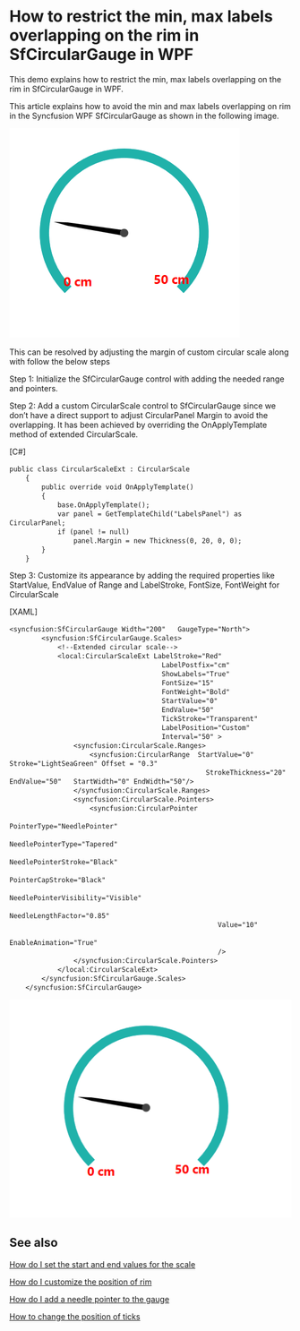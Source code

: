 # How to restrict the min, max labels overlapping on the rim in SfCircularGauge in WPF

This demo explains how to restrict the min, max labels overlapping on the rim in SfCircularGauge in WPF.

This article explains how to avoid the min and max labels overlapping on rim in the Syncfusion WPF SfCircularGauge as shown in the following image.

![](overlap_issue.png)

This can be resolved by adjusting the margin of custom circular scale along with follow the below steps

Step 1: Initialize the SfCircularGauge control with adding the needed range and pointers. 

Step 2: Add a custom CircularScale control  to SfCircularGauge since we don’t have a direct support to adjust CircularPanel Margin to avoid the overlapping. It has been achieved by overriding the OnApplyTemplate method of extended CircularScale.

[C#]

```
public class CircularScaleExt : CircularScale
    {
        public override void OnApplyTemplate()
        {
            base.OnApplyTemplate();
            var panel = GetTemplateChild("LabelsPanel") as CircularPanel;
            if (panel != null)
                panel.Margin = new Thickness(0, 20, 0, 0);
        }
    }
```
Step 3:  Customize its appearance by adding the required properties like StartValue, EndValue of Range and LabelStroke, FontSize, FontWeight for CircularScale

[XAML]

```
<syncfusion:SfCircularGauge Width="200"   GaugeType="North">
        <syncfusion:SfCircularGauge.Scales>
            <!--Extended circular scale-->
            <local:CircularScaleExt LabelStroke="Red" 
                                      LabelPostfix="cm"
                                      ShowLabels="True" 
                                      FontSize="15"
                                      FontWeight="Bold"
                                      StartValue="0" 
                                      EndValue="50" 
                                      TickStroke="Transparent" 
                                      LabelPosition="Custom"  
                                      Interval="50" >
                <syncfusion:CircularScale.Ranges>
                    <syncfusion:CircularRange  StartValue="0"  Stroke="LightSeaGreen" Offset = "0.3" 
                                                 StrokeThickness="20" EndValue="50"   StartWidth="0" EndWidth="50"/>
                </syncfusion:CircularScale.Ranges>
                <syncfusion:CircularScale.Pointers>
                    <syncfusion:CircularPointer 
                                                    PointerType="NeedlePointer" 
                                                    NeedlePointerType="Tapered"
                                                    NeedlePointerStroke="Black"
                                                    PointerCapStroke="Black"
                                                    NeedlePointerVisibility="Visible" 
                                                    NeedleLengthFactor="0.85"
                                                    Value="10"
                                                    EnableAnimation="True"                                                    
                                                    />
                </syncfusion:CircularScale.Pointers>
            </local:CircularScaleExt>
        </syncfusion:SfCircularGauge.Scales>
    </syncfusion:SfCircularGauge>
```
![](resolved_issue.png)

## See also

[How do I set the start and end values for the scale](https://help.syncfusion.com/wpf/radial-gauge/scales#setting-start-and-end-values-for-scale)
 
[How do I customize the position of rim](https://help.syncfusion.com/wpf/radial-gauge/rim#setting-a-position-for-rim)
 
[How do I add a needle pointer to the gauge](https://help.syncfusion.com/wpf/radial-gauge/pointers#needle-pointer)
 
[How to change the position of ticks](https://help.syncfusion.com/wpf/radial-gauge/ticks#setting-ticks-visibility-in-scale)


